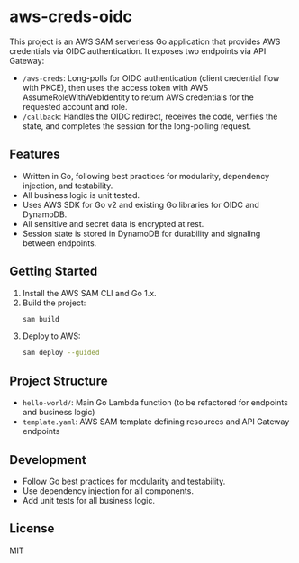 # aws-creds-oidc

This project is an AWS SAM serverless Go application that provides AWS credentials via OIDC authentication. It exposes two endpoints via API Gateway:

- `/aws-creds`: Long-polls for OIDC authentication (client credential flow with PKCE), then uses the access token with AWS AssumeRoleWithWebIdentity to return AWS credentials for the requested account and role.
- `/callback`: Handles the OIDC redirect, receives the code, verifies the state, and completes the session for the long-polling request.

## Features
- Written in Go, following best practices for modularity, dependency injection, and testability.
- All business logic is unit tested.
- Uses AWS SDK for Go v2 and existing Go libraries for OIDC and DynamoDB.
- All sensitive and secret data is encrypted at rest.
- Session state is stored in DynamoDB for durability and signaling between endpoints.

## Getting Started

1. Install the AWS SAM CLI and Go 1.x.
2. Build the project:
   ```zsh
   sam build
   ```
3. Deploy to AWS:
   ```zsh
   sam deploy --guided
   ```

## Project Structure
- `hello-world/`: Main Go Lambda function (to be refactored for endpoints and business logic)
- `template.yaml`: AWS SAM template defining resources and API Gateway endpoints

## Development
- Follow Go best practices for modularity and testability.
- Use dependency injection for all components.
- Add unit tests for all business logic.

## License
MIT
